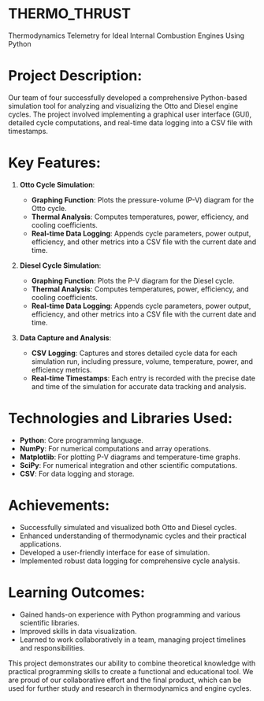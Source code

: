 # THERMO_THRUST
Thermodynamics Telemetry for Ideal Internal Combustion Engines Using Python

# Project Description:
Our team of four successfully developed a comprehensive Python-based simulation tool for analyzing and visualizing the Otto and Diesel engine cycles. The project involved implementing a graphical user interface (GUI), detailed cycle computations, and real-time data logging into a CSV file with timestamps.

# Key Features:
1. **Otto Cycle Simulation**:
   - **Graphing Function**: Plots the pressure-volume (P-V) diagram for the Otto cycle.
   - **Thermal Analysis**: Computes temperatures, power, efficiency, and cooling coefficients.
   - **Real-time Data Logging**: Appends cycle parameters, power output, efficiency, and other metrics into a CSV file with the current date and time.

2. **Diesel Cycle Simulation**:
   - **Graphing Function**: Plots the P-V diagram for the Diesel cycle.
   - **Thermal Analysis**: Computes temperatures, power, efficiency, and cooling coefficients.
   - **Real-time Data Logging**: Appends cycle parameters, power output, efficiency, and other metrics into a CSV file with the current date and time.

3. **Data Capture and Analysis**:
   - **CSV Logging**: Captures and stores detailed cycle data for each simulation run, including pressure, volume, temperature, power, and efficiency metrics.
   - **Real-time Timestamps**: Each entry is recorded with the precise date and time of the simulation for accurate data tracking and analysis.

# Technologies and Libraries Used:
- **Python**: Core programming language.
- **NumPy**: For numerical computations and array operations.
- **Matplotlib**: For plotting P-V diagrams and temperature-time graphs.
- **SciPy**: For numerical integration and other scientific computations.
- **CSV**: For data logging and storage.

# Achievements:
- Successfully simulated and visualized both Otto and Diesel cycles.
- Enhanced understanding of thermodynamic cycles and their practical applications.
- Developed a user-friendly interface for ease of simulation.
- Implemented robust data logging for comprehensive cycle analysis.

# Learning Outcomes:
- Gained hands-on experience with Python programming and various scientific libraries.
- Improved skills in data visualization.
- Learned to work collaboratively in a team, managing project timelines and responsibilities.

This project demonstrates our ability to combine theoretical knowledge with practical programming skills to create a functional and educational tool. We are proud of our collaborative effort and the final product, which can be used for further study and research in thermodynamics and engine cycles.
